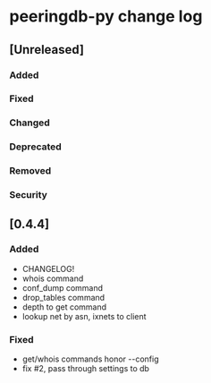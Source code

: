 
# peeringdb-py change log


## [Unreleased]
### Added
### Fixed
### Changed
### Deprecated
### Removed
### Security


## [0.4.4]
### Added
- CHANGELOG!
- whois command
- conf_dump command
- drop_tables command
- depth to get command
- lookup net by asn, ixnets to client

### Fixed
- get/whois commands honor --config
- fix #2, pass through settings to db
